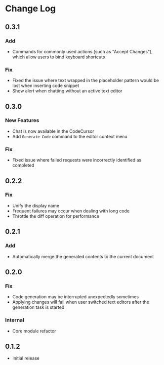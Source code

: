 # Change Log

## 0.3.1

### Add

-   Commands for commonly used actions (such as "Accept Changes"), which allow users to bind keyboard shortcuts

### Fix

-   Fixed the issue where text wrapped in the placeholder pattern would be lost when inserting code snippet
-   Show alert when chatting without an active text editor

## 0.3.0

### New Features

-   Chat is now available in the CodeCursor
-   Add `Generate Code` command to the editor context menu

### Fix

-   Fixed issue where failed requests were incorrectly identified as completed

## 0.2.2

### Fix

-   Unify the display name
-   Frequent failures may occur when dealing with long code
-   Throttle the diff operation for performance

## 0.2.1

### Add

-   Automatically merge the generated contents to the current document

## 0.2.0

### Fix

-   Code generation may be interrupted unexpectedly sometimes
-   Applying changes will fail when user switched text editors after the generation task is started

### Internal

-   Core module refactor

## 0.1.2

-   Initial release
